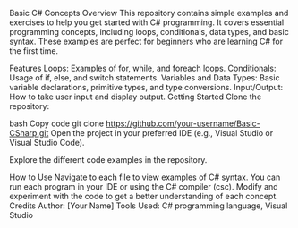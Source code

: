 Basic C# Concepts
Overview
This repository contains simple examples and exercises to help you get started with C# programming. It covers essential programming concepts, including loops, conditionals, data types, and basic syntax. These examples are perfect for beginners who are learning C# for the first time.

Features
Loops: Examples of for, while, and foreach loops.
Conditionals: Usage of if, else, and switch statements.
Variables and Data Types: Basic variable declarations, primitive types, and type conversions.
Input/Output: How to take user input and display output.
Getting Started
Clone the repository:

bash
Copy code
git clone https://github.com/your-username/Basic-CSharp.git
Open the project in your preferred IDE (e.g., Visual Studio or Visual Studio Code).

Explore the different code examples in the repository.

How to Use
Navigate to each file to view examples of C# syntax.
You can run each program in your IDE or using the C# compiler (csc).
Modify and experiment with the code to get a better understanding of each concept.
Credits
Author: [Your Name]
Tools Used: C# programming language, Visual Studio
